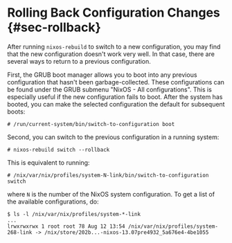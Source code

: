 # Rolling Back Configuration Changes {#sec-rollback}

After running `nixos-rebuild` to switch to a new configuration, you may
find that the new configuration doesn't work very well. In that case,
there are several ways to return to a previous configuration.

First, the GRUB boot manager allows you to boot into any previous
configuration that hasn't been garbage-collected. These configurations
can be found under the GRUB submenu "NixOS - All configurations". This
is especially useful if the new configuration fails to boot. After the
system has booted, you can make the selected configuration the default
for subsequent boots:

```ShellSession
# /run/current-system/bin/switch-to-configuration boot
```

Second, you can switch to the previous configuration in a running
system:

```ShellSession
# nixos-rebuild switch --rollback
```

This is equivalent to running:

```ShellSession
# /nix/var/nix/profiles/system-N-link/bin/switch-to-configuration switch
```

where `N` is the number of the NixOS system configuration. To get a
list of the available configurations, do:

```ShellSession
$ ls -l /nix/var/nix/profiles/system-*-link
...
lrwxrwxrwx 1 root root 78 Aug 12 13:54 /nix/var/nix/profiles/system-268-link -> /nix/store/202b...-nixos-13.07pre4932_5a676e4-4be1055
```

